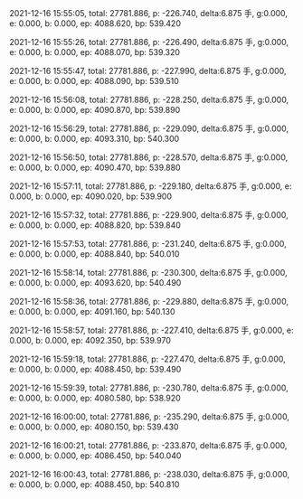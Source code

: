 2021-12-16 15:55:05, total: 27781.886, p: -226.740, delta:6.875 手, g:0.000, e: 0.000, b: 0.000, ep: 4088.620, bp: 539.420

2021-12-16 15:55:26, total: 27781.886, p: -226.490, delta:6.875 手, g:0.000, e: 0.000, b: 0.000, ep: 4088.070, bp: 539.320

2021-12-16 15:55:47, total: 27781.886, p: -227.990, delta:6.875 手, g:0.000, e: 0.000, b: 0.000, ep: 4088.090, bp: 539.510

2021-12-16 15:56:08, total: 27781.886, p: -228.250, delta:6.875 手, g:0.000, e: 0.000, b: 0.000, ep: 4090.870, bp: 539.890

2021-12-16 15:56:29, total: 27781.886, p: -229.090, delta:6.875 手, g:0.000, e: 0.000, b: 0.000, ep: 4093.310, bp: 540.300

2021-12-16 15:56:50, total: 27781.886, p: -228.570, delta:6.875 手, g:0.000, e: 0.000, b: 0.000, ep: 4090.470, bp: 539.880

2021-12-16 15:57:11, total: 27781.886, p: -229.180, delta:6.875 手, g:0.000, e: 0.000, b: 0.000, ep: 4090.020, bp: 539.900

2021-12-16 15:57:32, total: 27781.886, p: -229.900, delta:6.875 手, g:0.000, e: 0.000, b: 0.000, ep: 4088.820, bp: 539.840

2021-12-16 15:57:53, total: 27781.886, p: -231.240, delta:6.875 手, g:0.000, e: 0.000, b: 0.000, ep: 4088.840, bp: 540.010

2021-12-16 15:58:14, total: 27781.886, p: -230.300, delta:6.875 手, g:0.000, e: 0.000, b: 0.000, ep: 4093.620, bp: 540.490

2021-12-16 15:58:36, total: 27781.886, p: -229.880, delta:6.875 手, g:0.000, e: 0.000, b: 0.000, ep: 4091.160, bp: 540.130

2021-12-16 15:58:57, total: 27781.886, p: -227.410, delta:6.875 手, g:0.000, e: 0.000, b: 0.000, ep: 4092.350, bp: 539.970

2021-12-16 15:59:18, total: 27781.886, p: -227.470, delta:6.875 手, g:0.000, e: 0.000, b: 0.000, ep: 4088.450, bp: 539.490

2021-12-16 15:59:39, total: 27781.886, p: -230.780, delta:6.875 手, g:0.000, e: 0.000, b: 0.000, ep: 4080.580, bp: 538.920

2021-12-16 16:00:00, total: 27781.886, p: -235.290, delta:6.875 手, g:0.000, e: 0.000, b: 0.000, ep: 4080.150, bp: 539.430

2021-12-16 16:00:21, total: 27781.886, p: -233.870, delta:6.875 手, g:0.000, e: 0.000, b: 0.000, ep: 4086.450, bp: 540.040

2021-12-16 16:00:43, total: 27781.886, p: -238.030, delta:6.875 手, g:0.000, e: 0.000, b: 0.000, ep: 4088.450, bp: 540.810